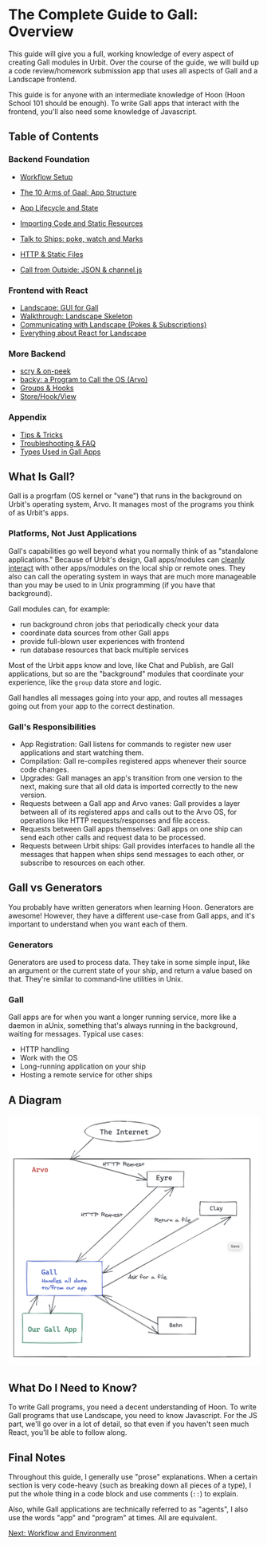 # The Complete Guide to Gall: Overview
This guide will give you a full, working knowledge of every aspect of creating Gall modules in Urbit. Over the course of the guide, we will build up a code review/homework submission app that uses all aspects of Gall and a Landscape frontend.

This guide is for anyone with an intermediate knowledge of Hoon (Hoon School 101 should be enough). To write Gall apps that interact with the frontend, you'll also need some knowledge of Javascript.

## Table of Contents

### Backend Foundation
* [Workflow Setup](workflow.md)

* [The 10 Arms of Gaal: App Structure](arms.md)
* [App Lifecycle and State](lifecycle.md)
* [Importing Code and Static Resources](ford.md)
* [Talk to Ships: poke, watch and Marks](poke.md)
* [HTTP & Static Files](http.md)
* [Call from Outside: JSON & channel.js](chanel.md)

### Frontend with React
* [Landscape: GUI for Gall](landscape.md)
* [Walkthrough: Landscape Skeleton]()
* [Communicating with Landscape (Pokes & Subscriptions)]()
* [Everything about React for Landscape]()

### More Backend
* [scry & on-peek](peek.md)
* [backy: a Program to Call the OS (Arvo)](backy.md)
* [Groups & Hooks](ghooks.md)
* [Store/Hook/View]()

### Appendix
* [Tips & Tricks](tips.md)
* [Troubleshooting & FAQ](faq.md)
* [Types Used in Gall Apps](appendix_types.md)

## What Is Gall?
Gall is a progrfam (OS kernel or "vane") that runs in the background on Urbit's operating system, Arvo. It manages most of the programs you think of as Urbit's apps. 

### Platforms, Not Just Applications

Gall's capabilities go well beyond what you normally think of as "standalone applications."  Because of Urbit's design, Gall apps/modules can [cleanly interact](https://ngnghm.github.io/blog/2015/12/25/chapter-7-platforms-not-applications/) with other apps/modules on the local ship or remote ones. They also can call the operating system in ways that are much more manageable than you may be used to in Unix programming (if you have that background).

Gall modules can, for example:
- run background chron jobs that periodically check your data
- coordinate data sources from other Gall apps
- provide full-blown user experiences with frontend
- run database resources that back multiple services

Most of the Urbit apps know and love, like Chat and Publish, are Gall applications, but so are the "background" modules that coordinate your experience, like the `group` data store and logic.

Gall handles all messages going into your app, and routes all messages going out from your app to the correct destination.

### Gall's Responsibilities
* App Registration: Gall listens for commands to register new user applications and start watching them.
* Compilation: Gall re-compiles registered apps whenever their source code changes.
* Upgrades: Gall manages an app's transition from one version to the next, making sure that all old data is imported correctly to the new version.
* Requests between a Gall app and Arvo vanes: Gall provides a layer between all of its registered apps and calls out to the Arvo OS, for operations like HTTP requests/responses and file access.
* Requests between Gall apps themselves: Gall apps on one ship can send each other calls and request data to be processed.
* Requests between Urbit ships: Gall provides interfaces to handle all the messages that happen when ships send messages to each other, or subscribe to resources on each other.


## Gall vs Generators
You probably have written generators when learning Hoon. Generators are awesome! However, they have a different use-case from Gall apps, and it's important to understand when you want each of them.
### Generators
Generators are used to process data. They take in some simple input, like an argument or the current state of your ship, and return a value based on that. They're similar to command-line utilities in Unix.

### Gall
Gall apps are for when you want a longer running service, more like a daemon in aUnix, something that's always running in the background, waiting for messages. Typical use cases:
* HTTP handling
* Work with the OS
* Long-running application on your ship
* Hosting a remote service for other ships

## A Diagram
![Gall Diagram](gall_diagram.png "Gall Diagram")

## What Do I Need to Know?
To write Gall programs, you need a decent understanding of Hoon. To write Gall programs that use Landscape, you need to know Javascript. For the JS part, we'll go over in a lot of detail, so that even if you haven't seen much React, you'll be able to follow along.

## Final Notes
Throughout this guide, I generally use "prose" explanations. When a certain section is very code-heavy (such as breaking down all pieces of a type), I put the whole thing in a code block and use comments (`::`) to explain.

Also, while Gall applications are technically referred to as "agents", I also use the words "app" and "program" at times. All are equivalent.

[Next: Workflow and Environment](workflow.md)
